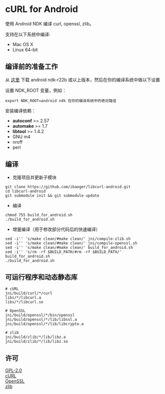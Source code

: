 # cURL for Android

使用 Android NDK 编译 curl, openssl, zlib。

支持在以下系统中编译:
+ Mac OS X
+ Linux 64-bit

## 编译前的准备工作

从 [这里](https://developer.android.com/ndk/downloads/) 下载 android ndk-r22b 或以上版本，然后在你的编译系统中做以下设置

设置 NDK_ROOT 变量，例如：

```
export NDK_ROOT=android ndk 在你的编译系统中的绝对路径
```

安装编译依赖：

+ **autoconf** >= 2.57
+ **automake** >= 1.7
+ **libtool**  >= 1.4.2
+ GNU m4
+ nroff
+ perl

## 编译

* 克隆项目并更新子模块
```
git clone https://github.com/ibaoger/libcurl-android.git
cd libcurl-android
git submodule init && git submodule update
```

* 编译
```
chmod 755 build_for_android.sh
./build_for_android.sh
```

* 增量编译（用于修改部分代码后的快速编译）
```
sed -i'' 's/make clean/#make clean/' jni/compile-zlib.sh
sed -i'' 's/make clean/#make clean/' jni/compile-openssl.sh
sed -i'' 's/make clean/#make clean/' build_for_android.sh
sed -i'' 's/rm -rf $BUILD_PATH/#rm -rf $BUILD_PATH/' build_for_android.sh
./build_for_android.sh
```

## 可运行程序和动态静态库

```
# cURL
jni/build/curl/*/curl
libs/*/libcurl.a
libs/*/libcurl.so

# OpenSSL
jni/build/openssl/*/bin/openssl
jni/build/openssl/*/lib/libssl.a
jni/build/openssl/*/lib/libcrypto.a

# zlib
jni/build/zlib/*/lib/libz.a
jni/build/zlib/*/lib/libz.so
```

## 许可

[GPL-2.0](./LICENSE)  
[cURL](https://github.com/curl/curl/blob/master/COPYING)  
[OpenSSL](https://github.com/openssl/openssl/blob/master/LICENSE)  
[zlib](https://github.com/madler/zlib/blob/master/README)  
